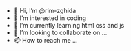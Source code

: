 - 👋 Hi, I’m @rim-zghida
- 👀 I’m interested in coding
- 🌱 I’m currently learning html css and js
- 💞️ I’m looking to collaborate on ...
- 📫 How to reach me ...

<!---
rim-zghida/rim-zghida is a ✨ special ✨ repository because its `README.md` (this file) appears on your GitHub profile.
You can click the Preview link to take a look at your changes.
--->

